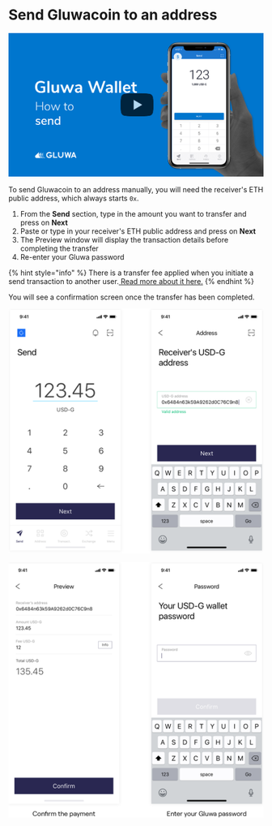 # Send Gluwacoin to an address

[![Send Gluwacoin](../../.gitbook/assets/gluwa-wallet-youtube-thumbnail-send.jpg)](http://www.youtube.com/watch?v=kE2HA-W5jUM)

To send Gluwacoin to an address manually, you will need the receiver's ETH public address, which always starts `0x`.

1. From the **Send** section, type in the amount you want to transfer and press on **Next**
2. Paste or type in your receiver's ETH public address and press on **Next**
3. The Preview window will display the transaction details before completing the transfer
4. Re-enter your Gluwa password

{% hint style="info" %}
There is a transfer fee applied when you initiate a send transaction to another user.[ Read more about it here.](https://help.gluwa.com/hc/en-us/articles/360009770054?fbclid=IwAR3Qx62ZWa3-8A7mGxwKb7AvuURbJtoIAIEQ7xxM4cdqSsT5BYnLSdjaC-4)
{% endhint %}

You will see a confirmation screen once the transfer has been completed.

![](../../.gitbook/assets/send-01.png)

![](../../.gitbook/assets/send-02.png)

